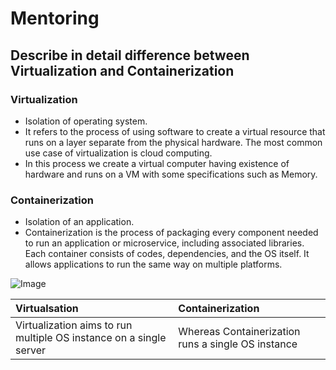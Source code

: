 # Mentoring

## Describe in detail difference between Virtualization and Containerization
### Virtualization
* Isolation of operating system.
* It refers to the process of using software to create a virtual resource that runs on a layer separate from the physical hardware. The most common use case of virtualization is cloud computing.
* In this process we create a virtual computer having existence of hardware and runs on a VM with some specifications such as Memory.

### Containerization
* Isolation of an application.
* Containerization is the process of packaging every component needed to run an application or microservice, including associated libraries. Each container consists of codes, dependencies, and the OS itself. It allows applications to run the same way on multiple platforms.




![Image](https://user-images.githubusercontent.com/114390890/224923614-e87c3ab9-2c89-4612-b992-26074990ca42.png)





| Virtualsation                                                                              | Containerization                            
| :------------------------------------------------------------------ | :---------------------------------------------
| Virtualization aims to run multiple OS instance on a single server | Whereas Containerization runs a single OS instance 
